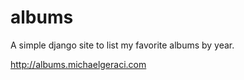 albums
======

A simple django site to list my favorite albums by year.

http://albums.michaelgeraci.com
